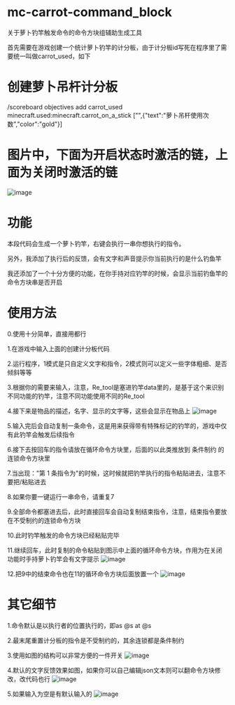 # mc-carrot-command_block
关于萝卜钓竿触发命令的命令方块组辅助生成工具

首先需要在游戏创建一个统计萝卜钓竿的计分板，由于计分板id写死在程序里了需要统一叫做carrot_used，如下

# 创建萝卜吊杆计分板
/scoreboard objectives add carrot_used minecraft.used:minecraft.carrot_on_a_stick ["",{"text":"萝卜吊杆使用次数","color":"gold"}]

# 图片中，下面为开启状态时激活的链，上面为关闭时激活的链
![image](https://github.com/100210110/mc-carrot-command_block/assets/104227884/cdd8d7c7-79e4-4518-b1e4-a107a550b2e6)

# 功能
本段代码会生成一个萝卜钓竿，右键会执行一串你想执行的指令。

另外，我添加了执行后的反馈，会有文字和声音提示你当前执行的是什么钓鱼竿

我还添加了一个十分方便的功能，在你手持对应钓竿的时候，会显示当前钓鱼竿的命令方块串是否开启

# 使用方法
0.使用十分简单，直接用都行

1.在游戏中输入上面的创建计分板代码

2.运行程序，1模式是只自定义文字和指令，2模式则可以定义一些字体粗细、是否倾斜等等

3.根据你的需要来输入，注意，Re_tool是塞进钓竿data里的，是基于这个来识别不同功能的钓竿，注意不同功能使用不同的Re_tool

4.接下来是物品的描述，名字、显示的文字等，这些会显示在物品上
![image](https://github.com/100210110/mc-carrot-command_block/assets/104227884/7bb0f75f-1728-4a80-8c40-8fa933119986)


5.输入完后会自动复制一条命令，这是用来获得带有特殊标记的钓竿的，游戏中仅有此钓竿会触发后续指令

6.接下去按回车的指令请放在循环命令方块里，后面的以此类推放到 条件制约 的连锁命令方块里

7.当出现："第 1 条指令为"的时候，这时候就把钓竿执行的指令粘贴进去，注意不要把/粘贴进去

8.如果你要一键运行一串命令，请重复7

9.全部命令都塞进去后，此时直接回车会自动复制结束指令，注意，结束指令要放在不受制约的连锁命令方块

10.此时钓竿触发的命令方块已经粘贴完毕

11.继续回车，此时复制的命令粘贴到图示中上面的循环命令方块，作用为在关闭功能时手持萝卜钓竿会有文字提示
![image](https://github.com/100210110/mc-carrot-command_block/assets/104227884/35686ba5-542e-40a9-9fea-f816c2c90e45)


12.把9中的结束命令也在11的循环命令方块后面放置一个
![image](https://github.com/100210110/mc-carrot-command_block/assets/104227884/22442ea3-2fd9-45d7-9a4b-051ed48a3545)


# 其它细节

1.命令默认是以执行者的位置执行的，即as @s at @s

2.最末尾重置计分板的指令是不受制约的，其余连锁都是条件制约


3.使用如图的结构可以非常方便的一件开关
![image](https://github.com/100210110/mc-carrot-command_block/assets/104227884/f6c5587d-2294-4917-bb7d-88506d2f82f8)

4.默认的文字反馈效果如图，如果你可以自己编辑json文本则可以翻命令方块修改，改代码也行
![image](https://github.com/100210110/mc-carrot-command_block/assets/104227884/483e58e6-afa7-471f-a967-f3c18f3b0ae0)

5.如果输入为空是有默认输入的
![image](https://github.com/100210110/mc-carrot-command_block/assets/104227884/00ad9a90-586e-49f2-89db-7be51a9c081a)

